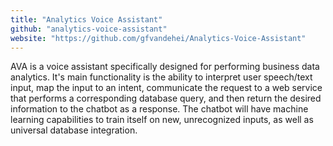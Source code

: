 ```yaml
---
title: "Analytics Voice Assistant"
github: "analytics-voice-assistant"
website: "https://github.com/gfvandehei/Analytics-Voice-Assistant"
---
```


AVA is a voice assistant specifically designed for performing business data analytics. It's main functionality is the ability to interpret user speech/text input, map the input to an intent, communicate the request to a web service that performs a corresponding database query, and then return the desired information to the chatbot as a response. The chatbot will have machine learning capabilities to train itself on new, unrecognized inputs, as well as universal database integration.
